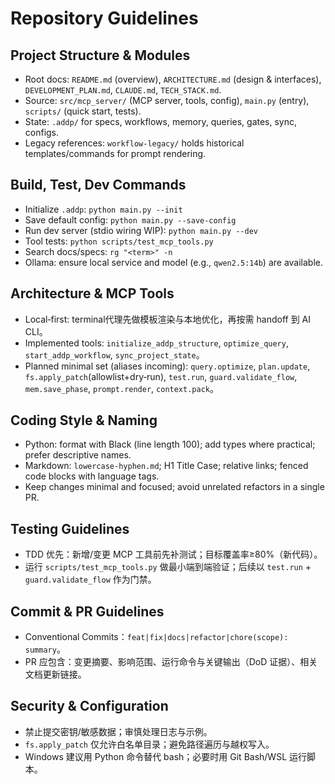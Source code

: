 # Repository Guidelines

## Project Structure & Modules
- Root docs: `README.md` (overview), `ARCHITECTURE.md` (design & interfaces), `DEVELOPMENT_PLAN.md`, `CLAUDE.md`, `TECH_STACK.md`.
- Source: `src/mcp_server/` (MCP server, tools, config), `main.py` (entry), `scripts/` (quick start, tests).
- State: `.addp/` for specs, workflows, memory, queries, gates, sync, configs.
- Legacy references: `workflow-legacy/` holds historical templates/commands for prompt rendering.

## Build, Test, Dev Commands
- Initialize `.addp`: `python main.py --init`
- Save default config: `python main.py --save-config`
- Run dev server (stdio wiring WIP): `python main.py --dev`
- Tool tests: `python scripts/test_mcp_tools.py`
- Search docs/specs: `rg "<term>" -n`
- Ollama: ensure local service and model (e.g., `qwen2.5:14b`) are available.

## Architecture & MCP Tools
- Local‑first: terminal代理先做模板渲染与本地优化，再按需 handoff 到 AI CLI。
- Implemented tools: `initialize_addp_structure`, `optimize_query`, `start_addp_workflow`, `sync_project_state`。
- Planned minimal set (aliases incoming): `query.optimize`, `plan.update`, `fs.apply_patch`(allowlist+dry‑run), `test.run`, `guard.validate_flow`, `mem.save_phase`, `prompt.render`, `context.pack`。

## Coding Style & Naming
- Python: format with Black (line length 100); add types where practical; prefer descriptive names.
- Markdown: `lowercase-hyphen.md`; H1 Title Case; relative links; fenced code blocks with language tags.
- Keep changes minimal and focused; avoid unrelated refactors in a single PR.

## Testing Guidelines
- TDD 优先：新增/变更 MCP 工具前先补测试；目标覆盖率≥80%（新代码）。
- 运行 `scripts/test_mcp_tools.py` 做最小端到端验证；后续以 `test.run` + `guard.validate_flow` 作为门禁。

## Commit & PR Guidelines
- Conventional Commits：`feat|fix|docs|refactor|chore(scope): summary`。
- PR 应包含：变更摘要、影响范围、运行命令与关键输出（DoD 证据）、相关文档更新链接。

## Security & Configuration
- 禁止提交密钥/敏感数据；审慎处理日志与示例。
- `fs.apply_patch` 仅允许白名单目录；避免路径遍历与越权写入。
- Windows 建议用 Python 命令替代 bash；必要时用 Git Bash/WSL 运行脚本。
